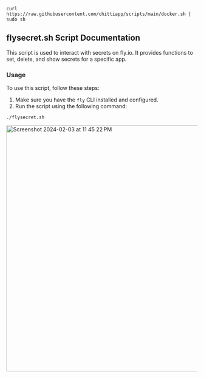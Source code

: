 `curl https://raw.githubusercontent.com/chittiapp/scripts/main/docker.sh | sudo sh`



## flysecret.sh Script Documentation

This script is used to interact with secrets on fly.io. It provides functions to set, delete, and show secrets for a specific app.

### Usage

To use this script, follow these steps:

1. Make sure you have the `fly` CLI installed and configured.
2. Run the script using the following command:

  ```shell
  ./flysecret.sh
  ```

<img width="648" alt="Screenshot 2024-02-03 at 11 45 22 PM" src="https://github.com/chittiapp/scripts/assets/131455579/ff7b8d8d-0933-449e-a297-e43aaa9fe92b">
